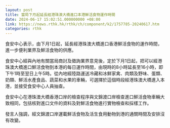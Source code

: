 ```yaml
---
layout: post
title: 當局下月起延長經港珠澳大橋進口本港鮮活食物運作時間
date: 2024-06-17 15:02:51.000000000 +08:00
link: https://news.rthk.hk/rthk/ch/component/k2/1757785-20240617.htm
categories: rthk
---
```


食安中心表示，由下月1日起，延長經港珠澳大橋進口香港鮮活食物的運作時間，進一步便利業界及鮮活食物的供應。

食安中心經與內地有關當局商討及徵詢業界意見後，定於下月1日起，把可以經港珠澳大橋進口鮮活食物到本港的每日運作時間，由現時的8小時延長至16小時，即下午1時至翌日上午5時。從內地經陸路運送冷藏和冰鮮家禽、肉類及野味、蛋類、奶類、鮮活水產食品、蔬菜和水果的車輛，可選擇於這個時段經港珠澳大橋進入本港，並接受食安中心人員抽查。

食安中心在港珠澳大橋香港口岸的檢查程序與文錦渡口岸檢查進口鮮活食物車輛大致相同，包括核對進口文件的資料及對鮮活食物進行實物檢查和採樣工作。

發言人強調，經文錦渡口岸運載鮮活食物及活生食用動物到港的通關時間及安排沒有改變。
